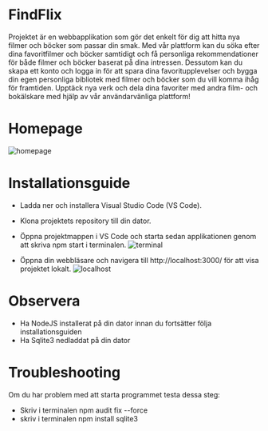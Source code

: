 # FindFlix
Projektet är en webbapplikation som gör det enkelt för dig att hitta nya filmer och böcker som passar din smak. Med vår plattform kan du söka efter dina favoritfilmer och böcker samtidigt och få personliga rekommendationer för både filmer och böcker baserat på dina intressen. Dessutom kan du skapa ett konto och logga in för att spara dina favoritupplevelser och bygga din egen personliga bibliotek med filmer och böcker som du vill komma ihåg för framtiden. Upptäck nya verk och dela dina favoriter med andra film- och bokälskare med hjälp av vår användarvänliga plattform!
# Homepage
![homepage](https://github.com/Dinomaster818/FindFlix/assets/61086008/e2f3113a-d6ca-437d-9c41-e4728df42329)



# Installationsguide
* Ladda ner och installera Visual Studio Code (VS Code).

* Klona projektets repository till din dator.
* Öppna projektmappen i VS Code och starta sedan applikationen genom att skriva npm start i terminalen.
  ![terminal](https://github.com/Dinomaster818/FindFlix/assets/61086008/e523b69a-f621-4055-be42-53768d941df9)

* Öppna din webbläsare och navigera till http://localhost:3000/ för att visa projektet lokalt.
  ![localhost](https://github.com/Dinomaster818/FindFlix/assets/61086008/c4d66cfb-e626-45cd-96ac-8ed5509055bf)

# Observera
* Ha NodeJS installerat på din dator innan du fortsätter följa installationsguiden
* Ha Sqlite3 nedladdat på din dator

# Troubleshooting
Om du har problem med att starta programmet testa dessa steg:
* Skriv i terminalen npm audit fix --force
* skriv i terminalen npm install sqlite3
